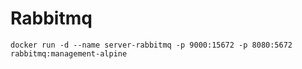 # Rabbitmq

```
docker run -d --name server-rabbitmq -p 9000:15672 -p 8080:5672 rabbitmq:management-alpine
```